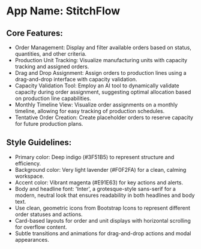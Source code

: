 # **App Name**: StitchFlow

## Core Features:

- Order Management: Display and filter available orders based on status, quantities, and other criteria.
- Production Unit Tracking: Visualize manufacturing units with capacity tracking and assigned orders.
- Drag and Drop Assignment: Assign orders to production lines using a drag-and-drop interface with capacity validation.
- Capacity Validation Tool: Employ an AI tool to dynamically validate capacity during order assignment, suggesting optimal allocation based on production line capabilities.
- Monthly Timeline View: Visualize order assignments on a monthly timeline, allowing for easy tracking of production schedules.
- Tentative Order Creation: Create placeholder orders to reserve capacity for future production plans.

## Style Guidelines:

- Primary color: Deep indigo (#3F51B5) to represent structure and efficiency.
- Background color: Very light lavender (#F0F2FA) for a clean, calming workspace.
- Accent color: Vibrant magenta (#E91E63) for key actions and alerts.
- Body and headline font: 'Inter', a grotesque-style sans-serif for a modern, neutral look that ensures readability in both headlines and body text.
- Use clean, geometric icons from Bootstrap Icons to represent different order statuses and actions.
- Card-based layouts for order and unit displays with horizontal scrolling for overflow content.
- Subtle transitions and animations for drag-and-drop actions and modal appearances.